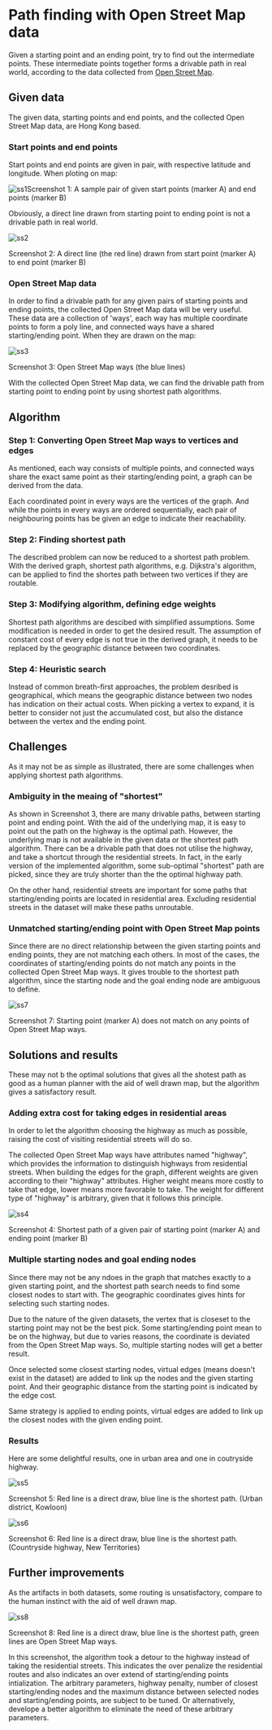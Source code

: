 # Path finding with Open Street Map data
Given a starting point and an ending point, try to find out the intermediate points. These intermediate points together forms a drivable path in real world, according to the data collected from [Open Street Map](https://www.openstreetmap.org/).

## Given data
The given data, starting points and end points, and the collected Open Street Map data, are Hong Kong based.

### Start points and end points

Start points and end points are given in pair, with respective latitude and longitude. When ploting on map:

![ss1](screenshots/ss1.png)Screenshot 1: A sample pair of given start points (marker A) and end points (marker B)

Obviously, a direct line drawn from starting point to ending point is not a drivable path in real world.

![ss2](screenshots/ss2.png)

Screenshot 2: A direct line (the red line) drawn from start point (marker A) to end point (marker B)

### Open Street Map data

In order to find a drivable path for any given pairs of starting points and ending points, the collected Open Street Map data will be very useful. These data are a collection of 'ways', each way has multiple coordinate points to form a poly line, and connected ways have a shared starting/ending point. When they are drawn on the map:

![ss3](screenshots/ss3.png)

Screenshot 3: Open Street Map ways (the blue lines)

With the collected Open Street Map data, we can find the drivable path from starting point to ending point by using shortest path algorithms.

## Algorithm

### Step 1: Converting Open Street Map ways to vertices and edges

As mentioned, each way consists of multiple points, and connected ways share the exact same point as their starting/ending point, a graph can be derived from the data.

Each coordinated point in every ways are the vertices of the graph. And while the points in every ways are ordered sequentially, each pair of neighbouring points has be given an edge to indicate their reachability.

### Step 2: Finding shortest path

The described problem can now be reduced to a shortest path problem. With the derived graph, shortest path algorithms, e.g. Dijkstra's algorithm, can be applied to find the shortes path between two vertices if they are routable.

### Step 3: Modifying algorithm, defining edge weights

Shortest path algorithms are descibed with simplified assumptions. Some modification is needed in order to get the desired result. The assumption of constant cost of every edge is not true in the derived graph, it needs to be replaced by the geographic distance between two coordinates.

### Step 4: Heuristic search

Instead of common breath-first approaches, the problem desribed is geographical, which means the geographic distance between two nodes has indication on their actual costs. When picking a vertex to expand, it is better to consider not just the accumulated cost, but also the distance between the vertex and the ending point.

## Challenges

As it may not be as simple as illustrated, there are some challenges when applying shortest path algorithms.

### Ambiguity in the meaing of "shortest"

As shown in Screenshot 3, there are many drivable paths, between starting point and ending point. With the aid of the underlying map, it is easy to point out the path on the highway is the optimal path. However, the underlying map is not available in the given data or the shortest path algorithm. There can be a drivable path that does not utilise the highway, and take a shortcut through the residential streets. In fact, in the early version of the implemented algorithm, some sub-optimal "shortest" path are picked, since they are truly shorter than the the optimal highway path.

On the other hand, residential streets are important for some paths that starting/ending points are located in residential area. Excluding residential streets in the dataset will make these paths unroutable.

### Unmatched starting/ending point with Open Street Map points

Since there are no direct relationship between the given starting points and ending points, they are not matching each others. In most of the cases, the coordinates of starting/ending points do not match any points in the collected Open Street Map ways. It gives trouble to the shortest path algorithm, since the starting node and the goal ending node are ambiguous to define.

![ss7](screenshots/ss7.png)

Screenshot 7: Starting point (marker A) does not match on any points of Open Street Map ways.

## Solutions and results

These may not b the optimal solutions that gives all the shotest path as good as a human planner with the aid of well drawn map, but the algorithm gives a satisfactory result.

### Adding extra cost for taking edges in residential areas

In order to let the algorithm choosing the highway as much as possible, raising the cost of visiting residential streets will do so.

The collected Open Street Map ways have attributes named "highway", which provides the information to distinguish highways from residential streets. When building the edges for the graph, different weights are given according to their "highway" attributes. Higher weight means more costly to take that edge, lower means more favorable to take. The weight for different type of "highway" is arbitrary, given that it follows this principle.

![ss4](screenshots/ss4.png)

Screenshot 4: Shortest path of a given pair of starting point (marker A) and ending point (marker B)

### Multiple starting nodes and goal ending nodes

Since there may not be any ndoes in the graph that matches exactly to a given starting point, and the shortest path search needs to find some closest nodes to start with. The geographic coordinates gives hints for selecting such starting nodes.

Due to the nature of the given datasets, the vertex that is closeset to the starting point may not be the best pick. Some starting/ending point mean to be on the highway, but due to varies reasons, the coordinate is deviated from the Open Street Map ways. So, multiple starting nodes will get a better result.

Once selected some closest starting nodes, virtual edges (means doesn't exist in the dataset) are added to link up the nodes and the given starting point. And their geographic distance from the starting point is indicated by the edge cost.

Same strategy is applied to ending points, virtual edges are added to link up the closest nodes with the given ending point.

### Results

Here are some delightful results, one in urban area and one in coutryside highway.

![ss5](screenshots/ss5.png)

Screenshot 5: Red line is a direct draw, blue line is the shortest path. (Urban district, Kowloon)

![ss6](screenshots/ss6.png)

Screenshot 6: Red line is a direct draw, blue line is the shortest path. (Countryside highway, New Territories)

## Further improvements

As the artifacts in both datasets, some routing is unsatisfactory, compare to the human instinct with the aid of well drawn map.

![ss8](screenshots/ss8.png)

Screenshot 8: Red line is a direct draw, blue line is the shortest path, green lines are Open Street Map ways.

In this screenshot, the algorithm took a detour to the highway instead of taking the residential streets. This indicates the over penalize the residential routes and also indicates an over extend of starting/ending points intialization. The arbitrary parameters, highway penalty, number of closest starting/ending nodes and the maximum distance between selected nodes and starting/ending points, are subject to be tuned. Or alternatively, develope a better algorithm to eliminate the need of these arbitrary parameters.

